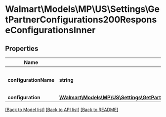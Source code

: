 # Walmart\Models\MP\US\Settings\GetPartnerConfigurations200ResponseConfigurationsInner

## Properties

Name | Type | Description | Notes
------------ | ------------- | ------------- | -------------
**configurationName** | **string** | Name of the configuration. Allowed value is FEED | [optional]
**configuration** | [**\Walmart\Models\MP\US\Settings\GetPartnerConfigurations200ResponseConfigurationsInnerAnyOf1Configuration**](GetPartnerConfigurations200ResponseConfigurationsInnerAnyOf1Configuration.md) |  | [optional]


[[Back to Model list]](./) [[Back to API list]](../../../../../README.md#supported-apis) [[Back to README]](../../../../../README.md)
